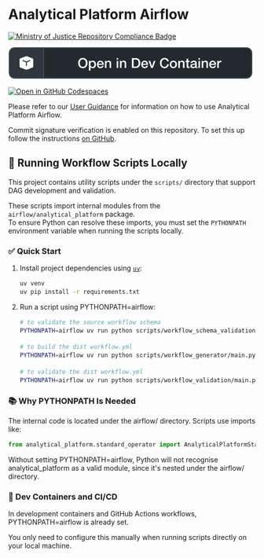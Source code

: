 # Analytical Platform Airflow

[![Ministry of Justice Repository Compliance Badge](https://github-community.service.justice.gov.uk/repository-standards/api/analytical-platform-airflow/badge)](https://github-community.service.justice.gov.uk/repository-standards/analytical-platform-airflow)

[![Open in Dev Container](https://raw.githubusercontent.com/ministryofjustice/.devcontainer/refs/heads/main/contrib/badge.svg)](https://vscode.dev/redirect?url=vscode://ms-vscode-remote.remote-containers/cloneInVolume?url=https://github.com/ministryofjustice/analytical-platform-airflow)

[![Open in GitHub Codespaces](https://github.com/codespaces/badge.svg)](https://codespaces.new/ministryofjustice/analytical-platform-airflow)

Please refer to our [User Guidance](https://user-guidance.analytical-platform.service.justice.gov.uk/services/airflow) for information on how to use Analytical Platform Airflow.

Commit signature verification is enabled on this repository. To set this up follow the instructions [on GitHub](https://docs.github.com/en/authentication/managing-commit-signature-verification/about-commit-signature-verification#ssh-commit-signature-verification).


## 🧪 Running Workflow Scripts Locally

This project contains utility scripts under the `scripts/` directory that support DAG development and validation.

These scripts import internal modules from the `airflow/analytical_platform` package.  
To ensure Python can resolve these imports, you must set the `PYTHONPATH` environment variable when running the scripts locally.


### ✅ Quick Start

1. Install project dependencies using [`uv`](https://github.com/astral-sh/uv):

    ```bash
    uv venv
    uv pip install -r requirements.txt
    ```

2. Run a script using PYTHONPATH=airflow:

    ```bash
    # to validate the source workflow schema
    PYTHONPATH=airflow uv run python scripts/workflow_schema_validation/main.py path/to/source/workflow.yml

    # to build the dist workflow.yml
    PYTHONPATH=airflow uv run python scripts/workflow_generator/main.py path/to/source/workflow.yml

    # to validate the dist workflow.yml
    PYTHONPATH=airflow uv run python scripts/workflow_validation/main.py path/to/dist/workflow.yml
    ```

### 📚 Why PYTHONPATH Is Needed

The internal code is located under the airflow/ directory. Scripts use imports like:
```python
from analytical_platform.standard_operator import AnalyticalPlatformStandardOperator
```

Without setting PYTHONPATH=airflow, Python will not recognise analytical_platform as a valid module, since it's nested under the airflow/ directory.


### 🤖 Dev Containers and CI/CD

In development containers and GitHub Actions workflows, PYTHONPATH=airflow is already set.

You only need to configure this manually when running scripts directly on your local machine.
